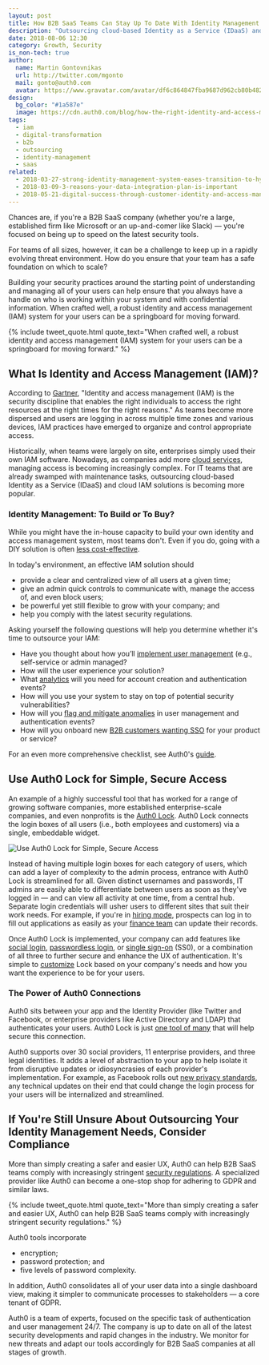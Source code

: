```yaml
---
layout: post
title: How B2B SaaS Teams Can Stay Up To Date With Identity Management
description: "Outsourcing cloud-based Identity as a Service (IDaaS) and Identity and Access Management (IAM) solutions are increasing in popularity amongst a variety of SaaS startups."
date: 2018-08-06 12:30
category: Growth, Security
is_non-tech: true
author:
  name: Martin Gontovnikas
  url: http://twitter.com/mgonto
  mail: gonto@auth0.com
  avatar: https://www.gravatar.com/avatar/df6c864847fba9687d962cb80b482764??s=60
design:
  bg_color: "#1a587e"
  image: https://cdn.auth0.com/blog/how-the-right-identity-and-access-management-tools-will-help-insurance-teams-make-the-shift-to-digital/iam-insurance-digital-transformation-logo.png
tags:
  - iam
  - digital-transformation
  - b2b
  - outsourcing
  - identity-management
  - saas
related:
  - 2018-03-27-strong-identity-management-system-eases-transition-to-hybrid-cloud
  - 2018-03-09-3-reasons-your-data-integration-plan-is-important
  - 2018-05-21-digital-success-through-customer-identity-and-access-management
---
```


Chances are, if you're a B2B SaaS company (whether you're a large, established firm like Microsoft or an up-and-comer like Slack) — you're focused on being up to speed on the latest security tools. 

For teams of all sizes, however, it can be a challenge to keep up in a rapidly evolving threat environment. How do you ensure that your team has a safe foundation on which to scale?

Building your security practices around the starting point of understanding and managing all of your users can help ensure that you always have a handle on who is working within your system and with confidential information. When crafted well, a robust identity and access management (IAM) system for your users can be a springboard for moving forward.

{% include tweet_quote.html quote_text="When crafted well, a robust identity and access management (IAM) system for your users can be a springboard for moving forward." %}

## What Is Identity and Access Management (IAM)?

According to [Gartner](http://www.gartner.com/it-glossary/identity-and-access-management-iam/), "Identity and access management (IAM) is the security discipline that enables the right individuals to access the right resources at the right times for the right reasons." As teams become more dispersed and users are logging in across multiple time zones and various devices, IAM practices have emerged to organize and control appropriate access.

Historically, when teams were largely on site, enterprises simply used their own IAM software. Nowadays, as companies add more [cloud services](https://auth0.com/blog/moving-your-app-to-cloud/), managing access is becoming increasingly complex. For IT teams that are already swamped with maintenance tasks, outsourcing cloud-based Identity as a Service (IDaaS) and cloud IAM solutions is becoming more popular.

### Identity Management: To Build or To Buy?

While you might have the in-house capacity to build your own identity and access management system, most teams don't. Even if you do, going with a DIY solution is often [less cost-effective](https://auth0.com/learn/build-or-buy-20-identity-management-questions/).

In today's environment, an effective IAM solution should

* provide a clear and centralized view of all users at a given time;
* give an admin quick controls to communicate with, manage the access of, and even block users;
* be powerful yet still flexible to grow with your company; and
* help you comply with the latest security regulations.

Asking yourself the following questions will help you determine whether it's time to outsource your IAM:

* Have you thought about how you’ll [implement user management](https://auth0.com/docs/api/v2) (e.g., self-service or admin managed? 
* How will the user experience your solution?
* What [analytics](https://auth0.com/learn/powering-user-analytics-identity/) will you need for account creation and authentication events? 
* How will you use your system to stay on top of potential security vulnerabilities? 
* How will you [flag and mitigate anomalies](https://auth0.com/learn/anomaly-detection/) in user management and authentication events?
* How will you onboard new [B2B customers wanting SSO](https://auth0.com/learn/the-b2b-customer-value-journey/) for your product or service? 

For an even more comprehensive checklist, see Auth0's [guide](https://auth0.com/learn/build-or-buy-20-identity-management-questions/).

## Use Auth0 Lock for Simple, Secure Access

An example of a highly successful tool that has worked for a range of growing software companies, more established enterprise-scale companies, and even nonprofits is the [Auth0 Lock](https://auth0.com/blog/auth0-lock-is-here-for-b2b-and-b2c/). Auth0 Lock connects the login boxes of all users (i.e., both employees and customers) via a single, embeddable widget.

![Use Auth0 Lock for Simple, Secure Access](https://cdn.auth0.com/blog/b2b-uptodate/auth0-lock-connections.png)

Instead of having multiple login boxes for each category of users, which can add a layer of complexity to the admin process, entrance with Auth0 Lock is streamlined for all. Given distinct usernames and passwords, IT admins are easily able to differentiate between users as soon as they've logged in — and can view all activity at one time, from a central hub. Separate login credentials will usher users to different sites that suit their work needs. For example, if you're in [hiring mode](https://wizehire.com/), prospects can log in to fill out applications as easily as your [finance team](https://www.teampay.co/blog/finance-goals/) can update their records.

Once Auth0 Lock is implemented, your company can add features like [social login](https://auth0.com/learn/social-login/), [passwordless login](https://auth0.com/passwordless), or [single sign-on](https://auth0.com/single-sign-on) (SS0), or a combination of all three to further secure and enhance the UX of authentication. It's simple to [customize](https://auth0.com/docs/libraries/lock/v9/ui-customization) Lock based on your company's needs and how you want the experience to be for your users. 

### The Power of Auth0 Connections

Auth0 sits between your app and the Identity Provider (like Twitter and Facebook, or enterprise providers like Active Directory and LDAP) that authenticates your users. Auth0 Lock is just [one tool of many](https://auth0.com/b2b-saas) that will help secure this connection. 

Auth0 supports over 30 social providers, 11 enterprise providers, and three legal identities. It adds a level of abstraction to your app to help isolate it from disruptive updates or idiosyncrasies of each provider's implementation. For example, as Facebook rolls out [new privacy standards](https://auth0.com/blog/cambridge-analytica-and-facebook/), any technical updates on their end that could change the login process for your users will be internalized and streamlined.

## If You're Still Unsure About Outsourcing Your Identity Management Needs, Consider Compliance

More than simply creating a safer and easier UX, Auth0 can help B2B SaaS teams comply with increasingly stringent [security regulations](https://auth0.com/security). A specialized provider like Auth0 can become a one-stop shop for adhering to GDPR and similar laws.

{% include tweet_quote.html quote_text="More than simply creating a safer and easier UX, Auth0 can help B2B SaaS teams comply with increasingly stringent security regulations." %}

Auth0 tools incorporate

* encryption;
* password protection; and
* five levels of password complexity.

In addition, Auth0 consolidates all of your user data into a single dashboard view, making it simpler to communicate processes to stakeholders — a core tenant of GDPR. 

Auth0 is a team of experts, focused on the specific task of authentication and user management 24/7. The company is up to date on all of the latest security developments and rapid changes in the industry. We monitor for new threats and adapt our tools accordingly for B2B SaaS companies at all stages of growth.
